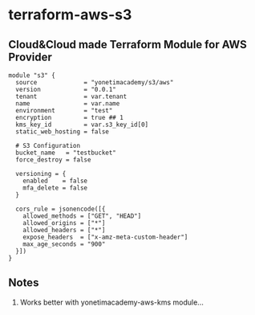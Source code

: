 # terraform-aws-s3

Cloud&Cloud made Terraform Module for AWS Provider
--
```
module "s3" {
  source             = "yonetimacademy/s3/aws"
  version            = "0.0.1"
  tenant             = var.tenant
  name               = var.name
  environment        = "test"
  encryption         = true ## 1
  kms_key_id         = var.s3_key_id[0]
  static_web_hosting = false

  # S3 Configuration
  bucket_name   = "testbucket"
  force_destroy = false

  versioning = {
    enabled    = false
    mfa_delete = false
  }

  cors_rule = jsonencode([{
    allowed_methods = ["GET", "HEAD"]
    allowed_origins = ["*"]
    allowed_headers = ["*"]
    expose_headers  = ["x-amz-meta-custom-header"]
    max_age_seconds = "900"
  }])
}
```

## Notes
1) Works better with yonetimacademy-aws-kms module...